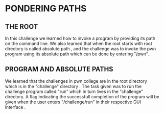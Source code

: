 # PONDERING PATHS

## THE ROOT 

In this challenge we learned how to invoke a program by providing its path on the command line. We also learned that when  the root starts with root directory is called absolute path ,
and the challenge was to invoke the pwn program using its absolute path which can be done by entering "/pwn". 

## PROGRAM AND ABSOLUTE PATHS

We learned that the challenges in pwn college are in the root directory which is in  the "challenge" directory . 
The task given was to run the challenge program called "run" which in turn lives in  the "challenge" directory. 
A flag indicating the successfull completion of the program will be given when the user enters "/challenge/run" in their respective GUI interface .

